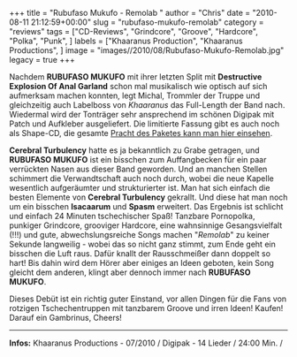 +++
title = "Rubufaso Mukufo - Remolab "
author = "Chris"
date = "2010-08-11 21:12:59+00:00"
slug = "rubufaso-mukufo-remolab"
category = "reviews"
tags = ["CD-Reviews", "Grindcore", "Groove", "Hardcore", "Polka", "Punk", ]
labels = ["Khaaranus Production", "Khaaranus Productions", ]
image = "images//2010/08/Rubufaso-Mukufo-Remolab.jpg"
legacy = true
+++

Nachdem **RUBUFASO MUKUFO** mit ihrer letzten Split mit **Destructive Explosion Of Anal Garland** schon mal musikalisch wie optisch auf sich aufmerksam machen konnten, legt Michal, Trommler der Truppe und gleichzeitig auch Labelboss von _Khaaranus_ das Full-Length der Band nach. Wiedermal wird der Tonträger sehr ansprechend im schönen Digipak mit Patch und Aufkleber ausgeliefert. Die limitierte Fassung gibt es auch noch als Shape-CD, die gesamte <a href="http://img3.rajce.idnes.cz/d3/3/3641/3641480_a89be9f886d5a00466b37047eae1ca94/images/ReMoLAB_preview.jpg">Pracht des Paketes kann man hier einsehen</a>.

**Cerebral Turbulency** hatte es ja bekanntlich zu Grabe getragen, und **RUBUFASO MUKUFO** ist ein bisschen zum Auffangbecken für ein paar verrückten Nasen aus dieser Band geworden. Und an manchen Stellen schimmert die Verwandtschaft auch noch durch, wobei die neue Kapelle wesentlich aufgeräumter und strukturierter ist. Man hat sich einfach die besten Elemente von **Cerebral Turbulency** gekrallt. Und diese hat man noch um ein bisschen **Isacaarum** und **Spasm** erweitert. Das Ergebnis ist schlicht und einfach 24 Minuten tschechischer Spaß! Tanzbare Pornopolka, punkiger Grindcore, grooviger Hardcore, eine wahnsinnige Gesangsvielfalt (!!!) und gute, abwechslungsreiche Songs machen "_Remolab_" zu keiner Sekunde langweilig - wobei das so nicht ganz stimmt, zum Ende geht ein bisschen die Luft raus. Dafür knallt der Rausschmeißer dann doppelt so hart! Bis dahin wird dem Hörer aber einiges an Ideen geboten, kein Song gleicht dem anderen, klingt aber dennoch immer nach **RUBUFASO MUKUFO**.

Dieses Debüt ist ein richtig guter Einstand, vor allen Dingen für die Fans von rotzigen Tschechentruppen mit tanzbarem Groove und irren Ideen! Kaufen! Darauf ein Gambrinus, Cheers!





---
**Infos:**
Khaaranus Productions - 07/2010 / 
Digipak - 14 Lieder / 24:00 Min. / 
